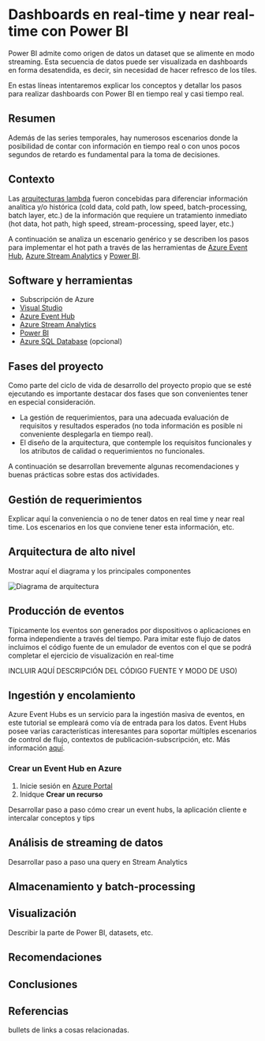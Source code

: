 # Dashboards en real-time y near real-time con Power BI

Power BI admite como origen de datos un dataset que se alimente en modo streaming. Esta secuencia de datos puede ser visualizada en dashboards en forma desatendida, es decir, sin necesidad de hacer refresco de los tiles.

En estas líneas intentaremos explicar los conceptos y detallar los pasos para realizar dashboards con Power BI en tiempo real y casi tiempo real.

## Resumen
Además de las series temporales, hay numerosos escenarios donde la posibilidad de contar con información en tiempo real o con unos pocos segundos de retardo es fundamental para la toma de decisiones.

## Contexto
Las [arquitecturas lambda](https://en.wikipedia.org/wiki/Lambda_architecture) fueron concebidas para diferenciar información analítica y/o histórica (cold data, cold path, low speed, batch-processing, batch layer, etc.) de la información que requiere un tratamiento inmediato (hot data, hot path, high speed, stream-processing, speed layer, etc.)

A continuación se analiza un escenario genérico y se describen los pasos para implementar el hot path a través de las herramientas de [Azure Event Hub](https://azure.microsoft.com/en-us/services/event-hubs/), [Azure Stream Analytics](https://azure.microsoft.com/en-us/services/stream-analytics/) y [Power BI](https://powerbi.microsoft.com/en-us/what-is-power-bi/).

## Software y herramientas

* Subscripción de Azure
* [Visual Studio](https://www.visualstudio.com)
* [Azure Event Hub](https://azure.microsoft.com/en-us/services/event-hubs/)
* [Azure Stream Analytics](https://azure.microsoft.com/en-us/services/stream-analytics/)
* [Power BI](https://powerbi.microsoft.com/en-us/what-is-power-bi/)
* [Azure SQL Database](https://azure.microsoft.com/en-us/services/sql-database/) (opcional)

## Fases del proyecto
Como parte del ciclo de vida de desarrollo del proyecto propio que se esté ejecutando es importante destacar dos fases que son convenientes tener en especial consideración.
* La gestión de requerimientos, para una adecuada evaluación de requisitos y resultados esperados (no toda información es posible ni conveniente desplegarla en tiempo real).
* El diseño de la arquitectura, que contemple los requisitos funcionales y los atributos de calidad o requerimientos no funcionales.

A continuación se desarrollan brevemente algunas recomendaciones y buenas prácticas sobre estas dos actividades.

## Gestión de requerimientos
Explicar aquí la conveniencia o no de tener datos en real time y near real time. Los escenarios en los que conviene tener esta información, etc.

## Arquitectura de alto nivel
Mostrar aquí el diagrama y los principales componentes

![Diagrama de arquitectura](https://github.com/CSELATAM/Real-time-y-near-real-time-dashboards-con-Power-BI/blob/master/images/diagram.JPG?raw=true)

## Producción de eventos
Típicamente los eventos son generados por dispositivos o aplicaciones en forma independiente a través del tiempo. Para imitar este flujo de datos incluimos el código fuente de un emulador de eventos con el que se podrá completar el ejercicio de visualización en real-time

INCLUIR AQUÍ DESCRIPCIÓN DEL CÓDIGO FUENTE Y MODO DE USO)

## Ingestión y encolamiento
Azure Event Hubs es un servicio para la ingestión masiva de eventos, en este tutorial se empleará como vía de entrada para los datos. Event Hubs posee varias características interesantes para soportar múltiples escenarios de control de flujo, contextos de publicación-subscripción, etc. Más información [aquí](https://docs.microsoft.com/es-es/azure/event-hubs/event-hubs-what-is-event-hubs).

### Crear un Event Hub en Azure
1. Inicie sesión en [Azure Portal](https://portal.azure.com/)
2. Inidque **Crear un recurso**


Desarrollar paso a paso cómo crear un event hubs, la aplicación cliente e intercalar conceptos y tips

## Análisis de streaming de datos
Desarrollar paso a paso una query en Stream Analytics

## Almacenamiento y batch-processing

## Visualización
Describir la parte de Power BI, datasets, etc.

## Recomendaciones

## Conclusiones

## Referencias
bullets de links a cosas relacionadas.